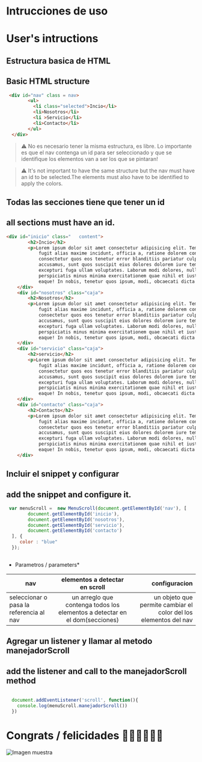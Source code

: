 # Intrucciones de uso
# User's intructions

## Estructura basica de HTML
## Basic HTML structure

```html
 <div id="nav" class = nav>
        <ul>
          <li class="selected">Incio</li>
          <li>Nosotros</li>
          <li >Servicio</li>
          <li>Contacto</li>
        </ul>
  </div>
```
> ⚠ No es necesario tener la misma estructura, es libre. Lo importante es que el nav contenga un id para ser seleccionado y que se identifique los  elementos van a ser los que se pintaran!

> ⚠  It's not important to have the same structure but the nav must have an id to be selected.The elements must also have to be identified to apply the colors.

## Todas las secciones tiene que tener un id
## all sections must have an id.

``` html
<div id="inicio" class="   content">
        <h2>Incio</h2>
        <p>Lorem ipsum dolor sit amet consectetur adipisicing elit. Tempora temporibus rem dolor quisquam sequi quae in
            fugit alias maxime incidunt, officia a, ratione dolorem consequuntur mollitia laborum? Ipsam, ab
            consectetur quos eos tenetur error blanditiis pariatur culpa vel. Officiis consequatur delectus, hic
            accusamus, sunt quos suscipit eius dolores dolorem iure tempore beatae, illum quod dignissimos corrupti
            excepturi fuga ullam voluptates. Laborum modi dolores, nulla libero soluta numquam. Commodi, ut? Ex
            perspiciatis minus minima exercitationem quae nihil et iusto. Quam ipsa in esse aut magnam odit ipsum
            eaque! In nobis, tenetur quos ipsum, modi, obcaecati dicta quo voluptate est quam quod?</p>
    </div>
    <div id="nosotros" class="caja">
        <h2>Nosotros</h2>
        <p>Lorem ipsum dolor sit amet consectetur adipisicing elit. Tempora temporibus rem dolor quisquam sequi quae in
            fugit alias maxime incidunt, officia a, ratione dolorem consequuntur mollitia laborum? Ipsam, ab
            consectetur quos eos tenetur error blanditiis pariatur culpa vel. Officiis consequatur delectus, hic
            accusamus, sunt quos suscipit eius dolores dolorem iure tempore beatae, illum quod dignissimos corrupti
            excepturi fuga ullam voluptates. Laborum modi dolores, nulla libero soluta numquam. Commodi, ut? Ex
            perspiciatis minus minima exercitationem quae nihil et iusto. Quam ipsa in esse aut magnam odit ipsum
            eaque! In nobis, tenetur quos ipsum, modi, obcaecati dicta quo voluptate est quam quod?</p>
    </div>
    <div id="servicio" class="caja">
        <h2>servicio</h2>
        <p>Lorem ipsum dolor sit amet consectetur adipisicing elit. Tempora temporibus rem dolor quisquam sequi quae in
            fugit alias maxime incidunt, officia a, ratione dolorem consequuntur mollitia laborum? Ipsam, ab
            consectetur quos eos tenetur error blanditiis pariatur culpa vel. Officiis consequatur delectus, hic
            accusamus, sunt quos suscipit eius dolores dolorem iure tempore beatae, illum quod dignissimos corrupti
            excepturi fuga ullam voluptates. Laborum modi dolores, nulla libero soluta numquam. Commodi, ut? Ex
            perspiciatis minus minima exercitationem quae nihil et iusto. Quam ipsa in esse aut magnam odit ipsum
            eaque! In nobis, tenetur quos ipsum, modi, obcaecati dicta quo voluptate est quam quod?</p>
    </div>
    <div id="contacto" class="caja">
        <h2>Contacto</h2>
        <p>Lorem ipsum dolor sit amet consectetur adipisicing elit. Tempora temporibus rem dolor quisquam sequi quae in
            fugit alias maxime incidunt, officia a, ratione dolorem consequuntur mollitia laborum? Ipsam, ab
            consectetur quos eos tenetur error blanditiis pariatur culpa vel. Officiis consequatur delectus, hic
            accusamus, sunt quos suscipit eius dolores dolorem iure tempore beatae, illum quod dignissimos corrupti
            excepturi fuga ullam voluptates. Laborum modi dolores, nulla libero soluta numquam. Commodi, ut? Ex
            perspiciatis minus minima exercitationem quae nihil et iusto. Quam ipsa in esse aut magnam odit ipsum
            eaque! In nobis, tenetur quos ipsum, modi, obcaecati dicta quo voluptate est quam quod?</p>
    </div>

```
## Incluir el snippet y configurar
## add the snippet and configure it.


``` js
 var menuScroll =  new MenuScroll(document.getElementById('nav'), [ 
        document.getElementById('inicio'),
        document.getElementById('nosotros'),
        document.getElementById('servicio'),
        document.getElementById('contacto')
  ], {
     color : "blue"
  });
 
```
* Parametros / parameters*

| nav           | elementos a detectar en scroll  | configuracion  |
| ------------- |:-------------:| -----:|
| seleccionar o pasa la referencia al nav      | un arreglo que contenga todos los elementos a detectar en el dom(secciones) | un objeto que permite cambiar el color del los elementos del nav |


## Agregar un listener y llamar al metodo manejadorScroll
## add the listener and call to the manejadorScroll method

``` js
  
  document.addEventListener('scroll', function(){
    console.log(menuScroll.manejadorScroll())
  })


```

# Congrats / felicidades 🎉🎉🎉🎉🎉🎉


![Imagen muestra](https://i.imgur.com/TBWbtFR.png)


